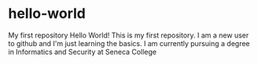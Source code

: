 # hello-world
My first repository
Hello World! This is my first repository. I am a new user to github and I'm just learning the basics.
I am currently pursuing a degree in Informatics and Security at Seneca College
